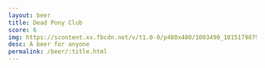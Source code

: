 ```yaml
---
layout: beer
title: Dead Pony Club
score: 6
img: https://scontent.xx.fbcdn.net/v/t1.0-0/p480x480/1003490_10151798796948745_2041837456_n.jpg?oh=9512d4248874acc731e4852be540dc7e&oe=588CEDD4
desc: A beer for anyone
permalink: /beer/:title.html
---
```

